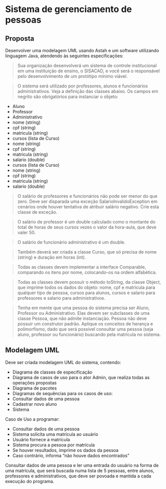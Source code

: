 # Sistema de gerenciamento de pessoas

## Proposta
Desenvolver uma modelagem UML usando Astah e um software utilizando linguagem Java, atendendo às seguintes especificações:
> Sua organização desenvolverá um sistema de controle institucional em uma instituição de ensino, o SISACAD, e você será o responsável pelo desenvolvimento de um protótipo mínimo viável.

> O sistema será utilizado por professores, alunos e funcionários administrativos. Veja a definição das classes abaixo. Os campos em negrito são obrigatórios para instanciar o objeto:

- Aluno
- Professor
- Administrativo
- nome (string)
- cpf (string)
- matricula (string)
- cursos (lista de Curso)
- nome (string)
- cpf (string)
- matricula (string)
- salario (double)
- cursos (lista de Curso)
- nome (string)
- cpf (string)
- matricula (string)
- salario (double)

> O salário de professores e funcionários não pode ser menor do que zero. Deve ser disparada uma exceção SalarioInvalidoException em cenários onde houver tentativa de atribuir salário negativo. Crie esta classe de exceção.

> O salário de professor é um double calculado como o montante do total de horas de seus cursos vezes o valor da hora-aula, que deve valer 50.

> O salário de funcionário administrativo é um double.

> Também deverá ser criada a classe Curso, que só precisa de nome (string) e duração em horas (int).

> Todas as classes devem implementar a interface Comparable, comparando os itens por nome, colocando-os na ordem alfabética.

> Todas as classes devem possuir o método toString, da classe Object, que imprime todos os dados do objeto: nome, cpf e matricula para qualquer tipo de pessoa, cursos para alunos, cursos e salario para professores e salario para administrativos.

> Tenha em mente que uma pessoa do sistema precisa ser Aluno, Professor ou Administrativo. Elas devem ser subclasses de uma classe Pessoa, que não admite instanciação. Pessoa não deve possuir um construtor padrão.
> Aplique os conceitos de herança e polimorfismo, dado que será possível consultar uma pessoa (seja aluno, professor ou funcionário) buscando pela matrícula no sistema.

## Modelagem UML

Deve ser criada modelagem UML do sistema, contendo:

- Diagrama de classes de especificação
- Diagrama de casos de uso para o ator Admin, que realiza todas as operações propostas
- Diagrama de pacotes
- Diagramas de sequências para os casos de uso:
- Consultar dados de uma pessoa
- Cadastrar novo aluno
- Sistema

Caso de Uso a programar:

- Consultar dados de uma pessoa
- Sistema solicita uma matrícula ao usuário
- Usuário fornece a matrícula
- Sistema procura a pessoa por matrícula
- Se houver resultados, imprime os dados da pessoa
- Caso contrário, informa “não houve dados encontrados”

Consultar dados de uma pessoa e ler uma entrada do usuário na forma de uma matrícula, que será buscada numa lista de 5 pessoas, entre alunos, professores e administrativos, que deve ser povoada e mantida a cada execução do programa.
